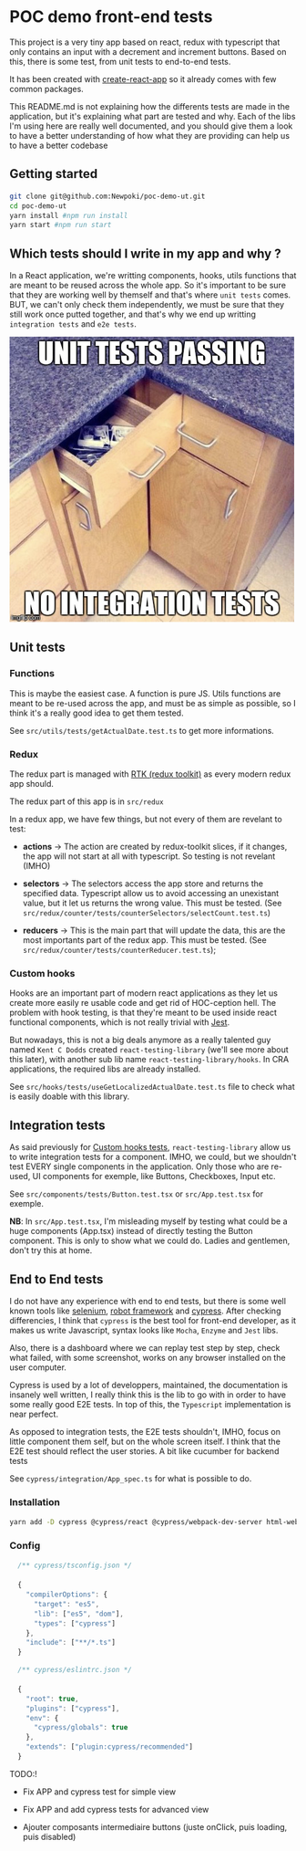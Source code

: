 # **POC demo front-end tests**

This project is a very tiny app based on react, redux with typescript that only contains
an input with a decrement and increment buttons. Based on this, there is some test, from unit tests to end-to-end tests.

It has been created with [create-react-app](https://reactjs.org/docs/create-a-new-react-app.html) so it already comes with few common packages.

This README.md is not explaining how the differents tests are made in the application, but it's explaining what part are tested and why. Each of the libs I'm using here are really well documented, and you should give them a look to have a better understanding of how what they are providing can help us to have a better codebase

## **Getting started**

```bash
git clone git@github.com:Newpoki/poc-demo-ut.git
cd poc-demo-ut
yarn install #npm run install
yarn start #npm run start
```

## **Which tests should I write in my app and why ?**

In a React application, we're writting components, hooks, utils functions that are meant to be reused across the whole app. So it's important to be sure that they are working well by themself and that's where `unit tests` comes. BUT, we can't only check them independently, we must be sure that they still work once putted together, and that's why we end up writting `integration tests` and `e2e tests`.

![unit-tests-vs-integration-tests](./public/meme-unit-vs-inte.png)

## **Unit tests**

### **Functions**

This is maybe the easiest case. A function is pure JS. Utils functions are meant to be re-used across the app, and must be as simple as possible, so I think it's a really good idea to get them tested.

See `src/utils/tests/getActualDate.test.ts` to get more informations.

### **Redux**

The redux part is managed with [RTK (redux toolkit)](https://redux-toolkit.js.org/) as every modern redux app should.

The redux part of this app is in `src/redux`

In a redux app, we have few things, but not every of them are revelant to test:

- **actions** &rarr; The action are created by redux-toolkit slices, if it changes, the app will not start at all with typescript. So testing is not revelant (IMHO)

- **selectors** &rarr; The selectors access the app store and returns the specified data. Typescript allow us to avoid accessing an unexistant value, but it let us returns the wrong value. This must be tested. (See `src/redux/counter/tests/counterSelectors/selectCount.test.ts`)

- **reducers** &rarr; This is the main part that will update the data, this are the most importants part of the redux app. This must be tested. (See `src/redux/counter/tests/counterReducer.test.ts`);

### **Custom hooks**

Hooks are an important part of modern react applications as they let us create more easily re usable code and get rid of HOC-ception hell. The problem with hook testing, is that they're meant to be used inside react functional components, which is not really trivial with [Jest](https://jestjs.io/).

But nowadays, this is not a big deals anymore as a really talented guy named `Kent C Dodds` created `react-testing-library` (we'll see more about this later), with another sub lib name `react-testing-library/hooks`. In CRA applications, the required libs are already installed.

See `src/hooks/tests/useGetLocalizedActualDate.test.ts` file to check what is easily doable with this library.

## Integration tests

As said previously for [Custom hooks tests](#custom-hooks), `react-testing-library` allow us to write integration tests for a component. IMHO, we could, but we shouldn't test EVERY single components in the application. Only those who are re-used, UI components for exemple, like Buttons, Checkboxes, Input etc.

See `src/components/tests/Button.test.tsx` or `src/App.test.tsx` for exemple.

**NB**: In `src/App.test.tsx`, I'm misleading myself by testing what could be a huge components (App.tsx) instead of directly testing the Button component. This is only to show what we could do. Ladies and gentlemen, don't try this at home.

## End to End tests

I do not have any experience with end to end tests, but there is some well known tools like [selenium](https://www.selenium.dev/), [robot framework](https://robotframework.org/) and [cypress](https://www.cypress.io/). After checking differencies, I think that `cypress` is the best tool for front-end developer, as it makes us write Javascript, syntax looks like `Mocha`, `Enzyme` and `Jest` libs.

Also, there is a dashboard where we can replay test step by step, check what failed, with some screenshot, works on any browser installed on the user computer.

Cypress is used by a lot of developpers, maintained, the documentation is insanely well written, I really think this is the lib to go with in order to have some really good E2E tests.
In top of this, the `Typescript` implementation is near perfect.

As opposed to integration tests, the E2E tests shouldn't, IMHO, focus on little component them self, but on the whole screen itself. I think that the E2E test should reflect the user stories. A bit like cucumber for backend tests

See `cypress/integration/App_spec.ts` for what is possible to do.

### Installation

```bash
yarn add -D cypress @cypress/react @cypress/webpack-dev-server html-webpack-plugin@4 eslint-plugin-cypress
```

### Config

```javascript
  /** cypress/tsconfig.json */

  {
    "compilerOptions": {
      "target": "es5",
      "lib": ["es5", "dom"],
      "types": ["cypress"]
    },
    "include": ["**/*.ts"]
  }
```

```javascript
  /** cypress/eslintrc.json */

  {
    "root": true,
    "plugins": ["cypress"],
    "env": {
      "cypress/globals": true
    },
    "extends": ["plugin:cypress/recommended"]
  }
```

TODO:!

- Fix APP and cypress test for simple view
- Fix APP and add cypress tests for advanced view

- Ajouter composants intermediaire buttons (juste onClick, puis loading, puis disabled)
